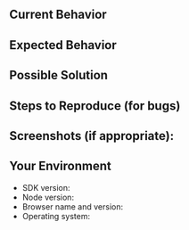 <!--- Provide a general summary of the issue in the Title above -->

## Current Behavior
<!--- If describing a bug, tell us what is broken -->
<!--- If suggesting a change/improvement tell us what is missing from the SDK as it is currently -->

## Expected Behavior
<!--- If describing a bug, tell us how the SDK should behave without the bug -->
<!--- If you're suggesting changes, outline your idea here -->

## Possible Solution
<!--- Optional, but helpful! Use this field to suggest bug solutions or change impementation details. Feel free to get technical. -->

## Steps to Reproduce (for bugs)
<!--- Provide a link to a live example, or an unambiguous set of steps to -->
<!--- reproduce this bug. Include code to reproduce, if relevant -->

## Screenshots (if appropriate):

## Your Environment
<!--- Please include any relevant environmental information here. (SDK version, node version, browser etc.) -->
* SDK version:
* Node version:
* Browser name and version:
* Operating system: